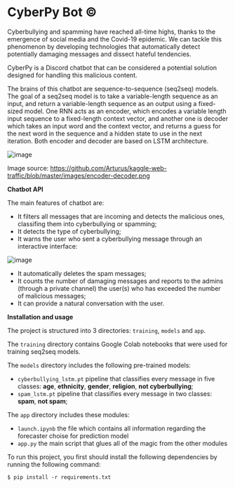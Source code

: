 # CyberPy Bot ©

Cyberbullying and spamming have reached all-time highs, thanks to the emergence of social media and the Covid-19 epidemic. We can tackle this phenomenon by developing technologies that automatically detect potentially damaging messages and dissect hateful tendencies. 

CyberPy is a Discord chatbot that can be considered a potential solution designed for handling this malicious content.

The brains of this chatbot are sequence-to-sequence (seq2seq) models. The goal of a seq2seq model is to take a variable-length sequence as an input, and return a variable-length sequence as an output using a fixed-sized model. One RNN acts as an encoder, which encodes a variable length input sequence to a fixed-length context vector, and another one is decoder which takes an input word and the context vector, and returns a guess for the next word in the sequence and a hidden state to use in the next iteration. Both encoder and decoder are based on LSTM architecture.

![image](https://user-images.githubusercontent.com/92053176/168848628-e2c6bf60-2435-4337-b540-4edd486d78fd.png)

Image source: https://github.com/Arturus/kaggle-web-traffic/blob/master/images/encoder-decoder.png

**Chatbot API**

The main features of chatbot are:

- It filters all messages that are incoming and detects the malicious ones, classifing them into cyberbullying or spamming;
- It detects the type of cyberbullying;
- It warns the user who sent a cyberbullying message through an interactive interface: 

![image](https://user-images.githubusercontent.com/92053176/168859501-5d116187-8e50-4607-9fea-0091bd9771a2.png)

- It automatically deletes the spam messages;
- It counts the number of damaging messages and reports to the admins (through a private channel) the user(s) who has exceeded the number of malicious messages;
- It can provide a natural conversation with the user.

**Installation and usage**

The project is structured into 3 directories: ```training```, ```models``` and ```app```.

The ```training``` directory contains Google Colab notebooks that were used for training seq2seq models.

The ```models``` directory includes the following pre-trained models:

- ```cyberbullying_lstm.pt``` pipeline that classifies every message in five classes: **age**, **ethnicity**, **gender**, **religion**, **not cyberbullying**;
- ```spam_lstm.pt``` pipeline that classifies every message in two classes: **spam**, **not spam**;

The ```app``` directory includes these modules:

- ```launch.ipynb``` the file which contains all information regarding the forecaster choise for prediction model 
- ```app.py``` the main script that glues all of the magic from the other modules

To run this project, you first should install the following dependencies by running the following command:

```
$ pip install -r requirements.txt
```



